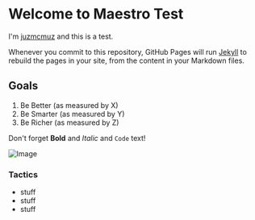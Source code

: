 # Welcome to Maestro Test

I'm [juzmcmuz](https://www.juzmcmuz.com) and this is a test.

Whenever you commit to this repository, GitHub Pages will run [Jekyll](https://jekyllrb.com/) to rebuild the pages in your site, from the content in your Markdown files.

## Goals

1. Be Better (as measured by X)
2. Be Smarter (as measured by Y)
3. Be Richer (as measured by Z)

Don't forget **Bold** and _Italic_ and `Code` text!

![Image](src)

### Tactics

- stuff
- stuff
- stuff
